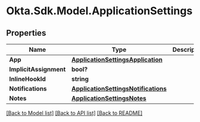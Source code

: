 # Okta.Sdk.Model.ApplicationSettings
## Properties

Name | Type | Description | Notes
------------ | ------------- | ------------- | -------------
**App** | [**ApplicationSettingsApplication**](ApplicationSettingsApplication.md) |  | [optional] 
**ImplicitAssignment** | **bool?** |  | [optional] 
**InlineHookId** | **string** |  | [optional] 
**Notifications** | [**ApplicationSettingsNotifications**](ApplicationSettingsNotifications.md) |  | [optional] 
**Notes** | [**ApplicationSettingsNotes**](ApplicationSettingsNotes.md) |  | [optional] 

[[Back to Model list]](../README.md#documentation-for-models) [[Back to API list]](../README.md#documentation-for-api-endpoints) [[Back to README]](../README.md)

